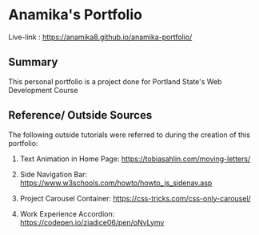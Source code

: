 # Anamika's Portfolio

Live-link : https://anamika8.github.io/anamika-portfolio/

## Summary

This personal portfolio is a project done for Portland State's Web Development Course

## Reference/ Outside Sources

The following outside tutorials were referred to during the creation of this portfolio:

1. Text Animation in Home Page: https://tobiasahlin.com/moving-letters/

2. Side Navigation Bar: https://www.w3schools.com/howto/howto_js_sidenav.asp

3. Project Carousel Container: https://css-tricks.com/css-only-carousel/

4. Work Experience Accordion: https://codepen.io/ziadice06/pen/oNvLymv
